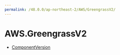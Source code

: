 ```yaml
---
permalink: /48.0.0/ap-northeast-2/AWS/GreengrassV2/
---
```


# AWS.GreengrassV2



* [ComponentVersion](ComponentVersion.md)